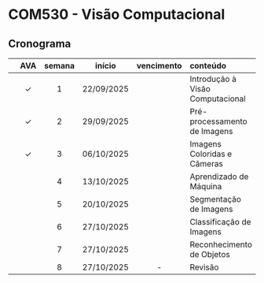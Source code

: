 # COM530 - Visão Computacional

## Cronograma

|   | AVA | semana | início | vencimento | conteúdo |
|:---:|:---:|:---:|:---:|:---:|:---|
|  | &check; | 1 | 22/09/2025 |  | Introdução à Visão Computacional |
|  | &check; | 2 | 29/09/2025 |  | Pré-processamento de Imagens |
|  | &check; | 3 | 06/10/2025 |  | Imagens Coloridas e Câmeras |
|  |  | 4 | 13/10/2025 |  | Aprendizado de Máquina |
|  |  | 5 | 20/10/2025 |  | Segmentação de Imagens |
|  |  | 6 | 27/10/2025 |  | Classificação de Imagens |
|  |  | 7 | 27/10/2025 |  | Reconhecimento de Objetos |
|  |  | 8 | 27/10/2025 | - | Revisão |